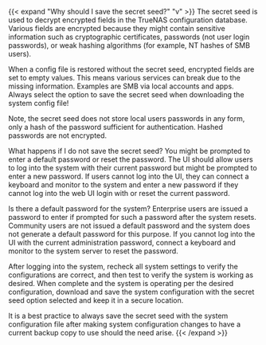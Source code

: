 &NewLine;

{{< expand "Why should I save the secret seed?" "v" >}}
The secret seed is used to decrypt encrypted fields in the TrueNAS configuration database.
Various fields are encrypted because they might contain sensitive information such as cryptographic certificates, passwords (not user login passwords), or weak hashing algorithms (for example, NT hashes of SMB users).

When a config file is restored without the secret seed, encrypted fields are set to empty values. This means various services can break due to the missing information. Examples are SMB via local accounts and apps.
Always select the option to save the secret seed when downloading the system config file!

Note, the secret seed does not store local users passwords in any form, only a hash of the password sufficient for authentication. Hashed passwords are not encrypted.

What happens if I do not save the secret seed?
You might be prompted to enter a default password or reset the password.
The UI should allow users to log into the system with their current password but might be prompted to enter a new password.
If users cannot log into the UI, they can connect a keyboard and monitor to the system and enter a new password if they cannot log into the web UI login with or reset the current password.

Is there a default password for the system?
Enterprise users are issued a password to enter if prompted for such a password after the system resets.
Community users are not issued a default password and the system does not generate a default password for this purpose.
If you cannot log into the UI  with the current administration password, connect a keyboard and monitor to the system server to reset the password.

After logging into the system, recheck all system settings to verify the configurations are correct, and then test to verify the system is working as desired.
When complete and the system is operating per the desired configuration, download and save the system configuration with the secret seed option selected and keep it in a secure location.

It is a best practice to always save the secret seed with the system configuration file after making system configuration changes to have a current backup copy to use should the need arise.
{{< /expand >}}